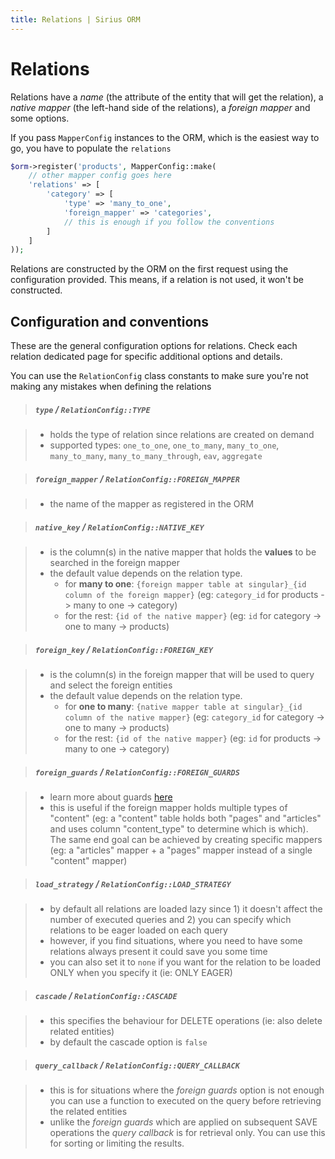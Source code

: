 ```yaml
---
title: Relations | Sirius ORM
---
```



# Relations

Relations have a _name_ (the attribute of the entity that will get the relation), a _native mapper_ (the left-hand side of the relations), a _foreign mapper_ and some options.

If you pass `MapperConfig` instances to the ORM, which is the easiest way to go, you have to populate the `relations`

```php
$orm->register('products', MapperConfig::make(
    // other mapper config goes here
    'relations' => [
        'category' => [
            'type' => 'many_to_one',
            'foreign_mapper' => 'categories',
            // this is enough if you follow the conventions
        ]       
    ]
));
```

Relations are constructed by the ORM on the first request using the configuration provided. 
This means, if a relation is not used, it won't be constructed. 

## Configuration and conventions

These are the general configuration options for relations. Check each relation dedicated page for specific additional options and details. 

You can use the `RelationConfig` class constants to make sure you're not making any mistakes when defining the relations

> ##### `type` / `RelationConfig::TYPE`

> - holds the type of relation since relations are created on demand
> - supported types: `one_to_one`, `one_to_many`, `many_to_one`, `many_to_many`, `many_to_many_through`, `eav`, `aggregate`

> ##### `foreign_mapper` / `RelationConfig::FOREIGN_MAPPER`

> - the name of the mapper as registered in the ORM

> ##### `native_key` / `RelationConfig::NATIVE_KEY`

> - is the column(s) in the native mapper that holds the **values** to be searched in the foreign mapper  
> - the default value depends on the relation type. 
>     - for **many to one**: `{foreign mapper table at singular}_{id column of the foreign mapper}` (eg: `category_id` for products -> many to one -> category)
>     - for the rest: `{id of the native mapper}` (eg: `id` for category -> one to many -> products)

> ##### `foreign_key` / `RelationConfig::FOREIGN_KEY`

> - is the column(s) in the foreign mapper that will be used to query and select the foreign entities 
> - the default value depends on the relation type. 
>     - for **one to many**: `{native mapper table at singular}_{id column of the native mapper}` (eg: `category_id` for category -> one to many -> products)
>     - for the rest: `{id of the native mapper}` (eg: `id` for products -> many to one -> category)

> ##### `foreign_guards` / `RelationConfig::FOREIGN_GUARDS`

> - learn more about guards [here](the_guards.md)
> - this is useful if the foreign mapper holds multiple types of "content" (eg: a "content" table holds both "pages" and "articles" and uses column "content_type" to determine which is which). The same end goal can be achieved by creating specific
 mappers (eg: a "articles" mapper + a "pages" mapper instead of a single "content" mapper) 

> ##### `load_strategy` / `RelationConfig::LOAD_STRATEGY`

> - by default all relations are loaded lazy since 1) it doesn't affect the number of executed queries and 2) you can specify which relations to be eager loaded on each query
> - however, if you find situations, where you need to have some relations always present it could save you some time 
> - you can also set it to `none` if you want for the relation to be loaded ONLY when you specify it (ie: ONLY EAGER)

> ##### `cascade` / `RelationConfig::CASCADE`

> - this specifies the behaviour for DELETE operations (ie: also delete related entities)
> - by default the cascade option is `false`

> ##### `query_callback` / `RelationConfig::QUERY_CALLBACK`

> - this is for situations where the _foreign guards_ option is not enough you can use a function to executed on the query before retrieving the related entities
> - unlike the _foreign guards_ which are applied on subsequent SAVE operations the _query callback_ is for retrieval only. 
You can use this for sorting or limiting the results. 